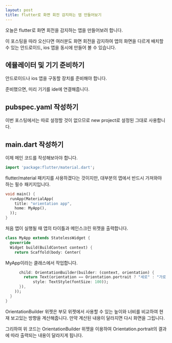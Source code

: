 ```yaml
---
layout: post
title: flutter로 화면 회전 감지하는 앱 만들어보기
---
```


오늘은 flutter로 화면 회전을 감지하는 앱을 만들어보려 합니다.

이 포스팅을 따라 오신다면 여러분도 화면 회전을 감지하여 앱의 화면을 다르게 배치할 수 있는 안드로이드, ios 앱을 동시에 만들어 볼 수 있습니다.

## 에뮬레이터 및 기기 준비하기

안드로이드나 ios 앱을 구동할 장치를 준비해야 합니다.

준비했으면, 미리 기기를 ide에 연결해줍니다.

## pubspec.yaml 작성하기

이번 포스팅에서는 따로 설정할 것이 없으므로 new project로 설정된 그대로 사용합니다.

## main.dart 작성하기

이제 메인 코드를 작성해보아야 합니다.

```dart
import 'package:flutter/material.dart';
```

flutter/material 패키지를 사용하겠다는 것이지만, 대부분의 앱에서 반드시 가져와야 하는 필수 패키지입니다.

```dart
void main() {
  runApp(MaterialApp(
    title: "orientation app",
    home: MyApp(),
  ));
}
```

처음 앱이 실행될 때 앱의 타이틀과 메인스크린 위젯을 출력합니다.

```dart
class MyApp extends StatelessWidget {
  @override
  Widget build(BuildContext context) {
    return Scaffold(body: Center(
```

MyApp이라는 클래스에서 작업합니다.

```dart
      child: OrientationBuilder(builder: (context, orientation) {
        return Text(orientation == Orientation.portrait ? "세로" : "가로",
            style: TextStyle(fontSize: 100));
      }),
    ));
  }
}
```

OrientationBuilder 위젯은 부모 위젯에서 사용할 수 있는 높이와 너비를 비교하여 현재 보고있는 방향을 계산해줍니다.
만약 계산된 내용이 달라지면 다시 화면을 그립니다.

그리하여 위 코드는 OrientationBuilder 위젯을 이용하여 Orientation.portrait의 결과에 따라 출력되는 내용이 달라지게 됩니다.